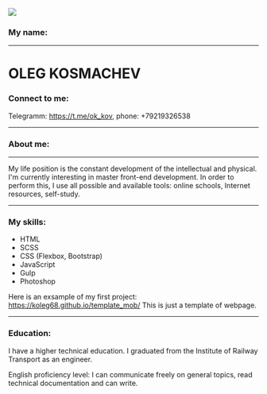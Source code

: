 ![](C:\Users\olegon\Pictures\Oleg.JPG)

### My name:

---

# OLEG KOSMACHEV

### Connect to me:

Telegramm: https://t.me/ok_kov, phone: +79219326538

---

### About me:

---

My life position is the constant development of the intellectual and physical. I'm currently interesting in master front-end development. In order to perform this, I use all possible and available tools: online schools, Internet resources, self-study.

---

### My skills:

- HTML
- SCSS
- CSS (Flexbox, Bootstrap)
- JavaScript
- Gulp
- Photoshop

Here is an exsample of my first project: https://koleg68.github.io/template_mob/ This is just a template of webpage.

---

### Education:

I have a higher technical education. I graduated from the Institute of Railway Transport as an engineer.

English proficiency level: I can communicate freely on general topics, read technical documentation and can write.
